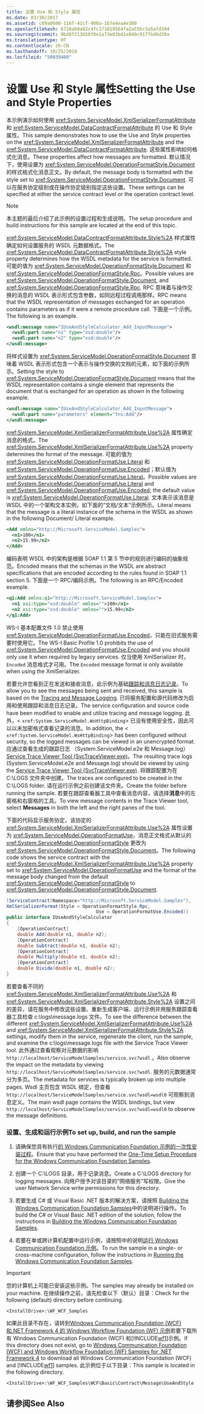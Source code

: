 ```yaml
---
title: 设置 Use 和 Style 属性
ms.date: 03/30/2017
ms.assetid: c09a0600-116f-41cf-900a-1b7e4ea4e300
ms.openlocfilehash: 6728ab0a02c4fc171019564fa2a55bc3a5afd394
ms.sourcegitcommit: 9bd8f213b50f0e1a73e03bd1e840c917fbd6d20a
ms.translationtype: HT
ms.contentlocale: zh-CN
ms.lasthandoff: 10/25/2018
ms.locfileid: "50039408"
---
```

# <a name="setting-the-use-and-style-properties"></a><span data-ttu-id="44d7e-102">设置 Use 和 Style 属性</span><span class="sxs-lookup"><span data-stu-id="44d7e-102">Setting the Use and Style Properties</span></span>
<span data-ttu-id="44d7e-103">本示例演示如何使用 <xref:System.ServiceModel.XmlSerializerFormatAttribute> 和 <xref:System.ServiceModel.DataContractFormatAttribute> 的 Use 和 Style 属性。</span><span class="sxs-lookup"><span data-stu-id="44d7e-103">This sample demonstrates how to use the Use and Style properties on the <xref:System.ServiceModel.XmlSerializerFormatAttribute> and the <xref:System.ServiceModel.DataContractFormatAttribute>.</span></span> <span data-ttu-id="44d7e-104">这些属性影响如何格式化消息。</span><span class="sxs-lookup"><span data-stu-id="44d7e-104">These properties affect how messages are formatted.</span></span> <span data-ttu-id="44d7e-105">默认情况下，使用设置为 <xref:System.ServiceModel.OperationFormatStyle.Document> 的样式格式化消息正文。</span><span class="sxs-lookup"><span data-stu-id="44d7e-105">By default, the message body is formatted with the style set to <xref:System.ServiceModel.OperationFormatStyle.Document>.</span></span> <span data-ttu-id="44d7e-106">可以在服务协定级别或在操作协定级别指定这些设置。</span><span class="sxs-lookup"><span data-stu-id="44d7e-106">These settings can be specified at either the service contract level or the operation contract level.</span></span>  
  
> [!NOTE]
>  <span data-ttu-id="44d7e-107">本主题的最后介绍了此示例的设置过程和生成说明。</span><span class="sxs-lookup"><span data-stu-id="44d7e-107">The setup procedure and build instructions for this sample are located at the end of this topic.</span></span>  
  
 <span data-ttu-id="44d7e-108"><xref:System.ServiceModel.DataContractFormatAttribute.Style%2A> 样式属性确定如何设置服务的 WSDL 元数据格式。</span><span class="sxs-lookup"><span data-stu-id="44d7e-108">The <xref:System.ServiceModel.DataContractFormatAttribute.Style%2A> style property determines how the WSDL metadata for the service is formatted.</span></span> <span data-ttu-id="44d7e-109">可能的值为 <xref:System.ServiceModel.OperationFormatStyle.Document> 和 <xref:System.ServiceModel.OperationFormatStyle.Rpc>。</span><span class="sxs-lookup"><span data-stu-id="44d7e-109">Possible values are <xref:System.ServiceModel.OperationFormatStyle.Document>, and <xref:System.ServiceModel.OperationFormatStyle.Rpc>.</span></span> <span data-ttu-id="44d7e-110">RPC 意味着与操作交换的消息的 WSDL 表示形式包含参数，如同远程过程调用那样。</span><span class="sxs-lookup"><span data-stu-id="44d7e-110">RPC means that the WSDL representation of messages exchanged for an operation contains parameters as if it were a remote procedure call.</span></span> <span data-ttu-id="44d7e-111">下面是一个示例。</span><span class="sxs-lookup"><span data-stu-id="44d7e-111">The following is an example.</span></span>  
  
```xml  
<wsdl:message name="IUseAndStyleCalculator_Add_InputMessage">  
  <wsdl:part name="n1" type="xsd:double"/>  
  <wsdl:part name="n2" type="xsd:double"/>  
</wsdl:message>  
```  
  
 <span data-ttu-id="44d7e-112">将样式设置为 <xref:System.ServiceModel.OperationFormatStyle.Document> 意味着 WSDL 表示形式包含一个表示与操作交换的文档的元素，如下面的示例所示。</span><span class="sxs-lookup"><span data-stu-id="44d7e-112">Setting the style to <xref:System.ServiceModel.OperationFormatStyle.Document> means that the WSDL representation contains a single element that represents the document that is exchanged for an operation as shown in the following example.</span></span>  
  
```xml  
<wsdl:message name="IUseAndStyleCalculator_Add_InputMessage">  
  <wsdl:part name="parameters" element="tns:Add"/>  
</wsdl:message>  
```  
  
 <span data-ttu-id="44d7e-113"><xref:System.ServiceModel.XmlSerializerFormatAttribute.Use%2A> 属性确定消息的格式。</span><span class="sxs-lookup"><span data-stu-id="44d7e-113">The <xref:System.ServiceModel.XmlSerializerFormatAttribute.Use%2A> property determines the format of the message.</span></span> <span data-ttu-id="44d7e-114">可能的值为 <xref:System.ServiceModel.OperationFormatUse.Literal> 和 <xref:System.ServiceModel.OperationFormatUse.Encoded>；默认值为 <xref:System.ServiceModel.OperationFormatUse.Literal>。</span><span class="sxs-lookup"><span data-stu-id="44d7e-114">Possible values are <xref:System.ServiceModel.OperationFormatUse.Literal> and <xref:System.ServiceModel.OperationFormatUse.Encoded>; the default value is <xref:System.ServiceModel.OperationFormatUse.Literal>.</span></span> <span data-ttu-id="44d7e-115">文本表示该消息是 WSDL 中的一个架构文本实例，如下面的“文档/文本”示例所示。</span><span class="sxs-lookup"><span data-stu-id="44d7e-115">Literal means that the message is a literal instance of the schema in the WSDL as shown in the following Document/ Literal example.</span></span>  
  
```xml  
<Add xmlns="http://Microsoft.ServiceModel.Samples">  
  <n1>100</n1>  
  <n2>15.99</n2>  
</Add>  
```  
  
 <span data-ttu-id="44d7e-116">编码表明 WSDL 中的架构是根据 SOAP 1.1 第 5 节中的规则进行编码的抽象规范。</span><span class="sxs-lookup"><span data-stu-id="44d7e-116">Encoded means that the schemas in the WSDL are abstract specifications that are encoded according to the rules found in SOAP 1.1 section 5.</span></span> <span data-ttu-id="44d7e-117">下面是一个 RPC/编码示例。</span><span class="sxs-lookup"><span data-stu-id="44d7e-117">The following is an RPC/Encoded example.</span></span>  
  
```xml  
<q1:Add xmlns:q1="http://Microsoft.ServiceModel.Samples">  
  <n1 xsi:type="xsd:double" xmlns="">100</n1>  
  <n2 xsi:type="xsd:double" xmlns="">15.99</n2>  
</q1:Add>  
```  
  
 <span data-ttu-id="44d7e-118">WS-I 基本配置文件 1.0 禁止使用 <xref:System.ServiceModel.OperationFormatUse.Encoded>，只能在旧式服务需要时使用它。</span><span class="sxs-lookup"><span data-stu-id="44d7e-118">The WS-I Basic Profile 1.0 prohibits the use of <xref:System.ServiceModel.OperationFormatUse.Encoded> and you should only use it when required by legacy services.</span></span> <span data-ttu-id="44d7e-119">仅当使用 XmlSerializer 时，`Encoded` 消息格式才可用。</span><span class="sxs-lookup"><span data-stu-id="44d7e-119">The `Encoded` message format is only available when using the XmlSerializer.</span></span>  
  
 <span data-ttu-id="44d7e-120">若要允许您看到正在发送和接收消息，此示例为基础[跟踪和消息日志记录](../../../../docs/framework/wcf/samples/tracing-and-message-logging.md)。</span><span class="sxs-lookup"><span data-stu-id="44d7e-120">To allow you to see the messages being sent and received, this sample is based on the [Tracing and Message Logging](../../../../docs/framework/wcf/samples/tracing-and-message-logging.md).</span></span> <span data-ttu-id="44d7e-121">已将服务配置和源代码修改为启用和使用跟踪和消息日志记录。</span><span class="sxs-lookup"><span data-stu-id="44d7e-121">The service configuration and source code have been modified to enable and utilize tracing and message logging.</span></span> <span data-ttu-id="44d7e-122">此外，<<!--zz xref:System.ServiceModel.WsHttpBinding --> `xref:System.ServiceModel.WsHttpBinding`> 已没有使用安全性，因此可以以未加密格式查看记录的消息。</span><span class="sxs-lookup"><span data-stu-id="44d7e-122">In addition, the <<!--zz xref:System.ServiceModel.WsHttpBinding --> `xref:System.ServiceModel.WsHttpBinding`> has been configured without security, so the logged messages can be viewed in an unencrypted format.</span></span> <span data-ttu-id="44d7e-123">应通过查看生成的跟踪日志 （System.ServiceModel.e2e 和 Message.log） [Service Trace Viewer Tool (SvcTraceViewer.exe)](../../../../docs/framework/wcf/service-trace-viewer-tool-svctraceviewer-exe.md)。</span><span class="sxs-lookup"><span data-stu-id="44d7e-123">The resulting trace logs (System.ServiceModel.e2e and Message.log) should be viewed by using the [Service Trace Viewer Tool (SvcTraceViewer.exe)](../../../../docs/framework/wcf/service-trace-viewer-tool-svctraceviewer-exe.md).</span></span> <span data-ttu-id="44d7e-124">将跟踪配置为在 C:\LOGS 文件夹中创建。</span><span class="sxs-lookup"><span data-stu-id="44d7e-124">The traces are configured to be created in the C:\LOGS folder.</span></span> <span data-ttu-id="44d7e-125">请在运行示例之前创建该文件夹。</span><span class="sxs-lookup"><span data-stu-id="44d7e-125">Create the folder before running the sample.</span></span> <span data-ttu-id="44d7e-126">若要在跟踪查看器工具中查看消息内容，请选择**消息**中的左窗格和右窗格的工具。</span><span class="sxs-lookup"><span data-stu-id="44d7e-126">To view message contents in the Trace Viewer tool, select **Messages** in both the left and the right panes of the tool.</span></span>  
  
 <span data-ttu-id="44d7e-127">下面的代码显示服务协定，该协定的 <xref:System.ServiceModel.XmlSerializerFormatAttribute.Use%2A> 属性设置为 <xref:System.ServiceModel.OperationFormatUse>，消息正文格式从默认的 <xref:System.ServiceModel.OperationFormatStyle> 更改为 <xref:System.ServiceModel.OperationFormatStyle.Document>。</span><span class="sxs-lookup"><span data-stu-id="44d7e-127">The following code shows the service contract with the <xref:System.ServiceModel.XmlSerializerFormatAttribute.Use%2A> property set to <xref:System.ServiceModel.OperationFormatUse> and the format of the message body changed from the default <xref:System.ServiceModel.OperationFormatStyle> to <xref:System.ServiceModel.OperationFormatStyle.Document>.</span></span>  
  
```csharp
[ServiceContract(Namespace="http://Microsoft.ServiceModel.Samples"),  
XmlSerializerFormat(Style = OperationFormatStyle.Rpc,   
                                 Use = OperationFormatUse.Encoded)]  
public interface IUseAndStyleCalculator  
{  
    [OperationContract]  
    double Add(double n1, double n2);  
    [OperationContract]  
    double Subtract(double n1, double n2);  
    [OperationContract]  
    double Multiply(double n1, double n2);  
    [OperationContract]  
    double Divide(double n1, double n2);  
}  
```  
  
 <span data-ttu-id="44d7e-128">若要查看不同的 <xref:System.ServiceModel.XmlSerializerFormatAttribute.Use%2A> 和 <xref:System.ServiceModel.XmlSerializerFormatAttribute.Style%2A> 设置之间的差异，请在服务中修改这些设置、重新生成客户端、运行示例并用服务跟踪查看器工具检查 c:\logs\message.logs 文件。</span><span class="sxs-lookup"><span data-stu-id="44d7e-128">To see the difference between the different <xref:System.ServiceModel.XmlSerializerFormatAttribute.Use%2A> and <xref:System.ServiceModel.XmlSerializerFormatAttribute.Style%2A> settings, modify them in the service, regenerate the client, run the sample, and examine the c:\logs\message.logs file with the Service Trace Viewer tool.</span></span> <span data-ttu-id="44d7e-129">此外通过查看观察对元数据的影响 `http://localhost/ServiceModelSamples/service.svc?wsdl` 。</span><span class="sxs-lookup"><span data-stu-id="44d7e-129">Also observe the impact on the metadata by viewing `http://localhost/ServiceModelSamples/service.svc?wsdl`.</span></span> <span data-ttu-id="44d7e-130">服务的元数据通常分为多页。</span><span class="sxs-lookup"><span data-stu-id="44d7e-130">The metadata for services is typically broken up into multiple pages.</span></span> <span data-ttu-id="44d7e-131">Wsdl 主页包含 WSDL 绑定，但查看 `http://localhost/ServiceModelSamples/service.svc?wsdl=wsdl0` 可观察到消息定义。</span><span class="sxs-lookup"><span data-stu-id="44d7e-131">The main wsdl page contains the WSDL bindings, but view `http://localhost/ServiceModelSamples/service.svc?wsdl=wsdl0` to observe the message definitions.</span></span>  
  
### <a name="to-set-up-build-and-run-the-sample"></a><span data-ttu-id="44d7e-132">设置、生成和运行示例</span><span class="sxs-lookup"><span data-stu-id="44d7e-132">To set up, build, and run the sample</span></span>  
  
1.  <span data-ttu-id="44d7e-133">请确保您具有执行[的 Windows Communication Foundation 示例的一次性安装过程](../../../../docs/framework/wcf/samples/one-time-setup-procedure-for-the-wcf-samples.md)。</span><span class="sxs-lookup"><span data-stu-id="44d7e-133">Ensure that you have performed the [One-Time Setup Procedure for the Windows Communication Foundation Samples](../../../../docs/framework/wcf/samples/one-time-setup-procedure-for-the-wcf-samples.md).</span></span>  
  
2.  <span data-ttu-id="44d7e-134">创建一个 C:\LOGS 目录，用于记录消息。</span><span class="sxs-lookup"><span data-stu-id="44d7e-134">Create a C:\LOGS directory for logging messages.</span></span> <span data-ttu-id="44d7e-135">向用户授予对该目录的“网络服务”写权限。</span><span class="sxs-lookup"><span data-stu-id="44d7e-135">Give the user Network Service write permissions for this directory.</span></span>  
  
3.  <span data-ttu-id="44d7e-136">若要生成 C# 或 Visual Basic .NET 版本的解决方案，请按照 [Building the Windows Communication Foundation Samples](../../../../docs/framework/wcf/samples/building-the-samples.md)中的说明进行操作。</span><span class="sxs-lookup"><span data-stu-id="44d7e-136">To build the C# or Visual Basic .NET edition of the solution, follow the instructions in [Building the Windows Communication Foundation Samples](../../../../docs/framework/wcf/samples/building-the-samples.md).</span></span>  
  
4.  <span data-ttu-id="44d7e-137">若要在单或跨计算机配置中运行示例，请按照中的说明[运行 Windows Communication Foundation 示例](../../../../docs/framework/wcf/samples/running-the-samples.md)。</span><span class="sxs-lookup"><span data-stu-id="44d7e-137">To run the sample in a single- or cross-machine configuration, follow the instructions in [Running the Windows Communication Foundation Samples](../../../../docs/framework/wcf/samples/running-the-samples.md).</span></span>  
  
> [!IMPORTANT]
>  <span data-ttu-id="44d7e-138">您的计算机上可能已安装这些示例。</span><span class="sxs-lookup"><span data-stu-id="44d7e-138">The samples may already be installed on your machine.</span></span> <span data-ttu-id="44d7e-139">在继续操作之前，请先检查以下（默认）目录：</span><span class="sxs-lookup"><span data-stu-id="44d7e-139">Check for the following (default) directory before continuing.</span></span>  
>   
>  `<InstallDrive>:\WF_WCF_Samples`  
>   
>  <span data-ttu-id="44d7e-140">如果此目录不存在，请转到[Windows Communication Foundation (WCF) 和.NET Framework 4 的 Windows Workflow Foundation (WF) 示例](https://go.microsoft.com/fwlink/?LinkId=150780)若要下载所有 Windows Communication Foundation (WCF) 和[!INCLUDE[wf1](../../../../includes/wf1-md.md)]示例。</span><span class="sxs-lookup"><span data-stu-id="44d7e-140">If this directory does not exist, go to [Windows Communication Foundation (WCF) and Windows Workflow Foundation (WF) Samples for .NET Framework 4](https://go.microsoft.com/fwlink/?LinkId=150780) to download all Windows Communication Foundation (WCF) and [!INCLUDE[wf1](../../../../includes/wf1-md.md)] samples.</span></span> <span data-ttu-id="44d7e-141">此示例位于以下目录：</span><span class="sxs-lookup"><span data-stu-id="44d7e-141">This sample is located in the following directory.</span></span>  
>   
>  `<InstallDrive>:\WF_WCF_Samples\WCF\Basic\Contract\Message\UseAndStyle`  
  
## <a name="see-also"></a><span data-ttu-id="44d7e-142">请参阅</span><span class="sxs-lookup"><span data-stu-id="44d7e-142">See Also</span></span>
